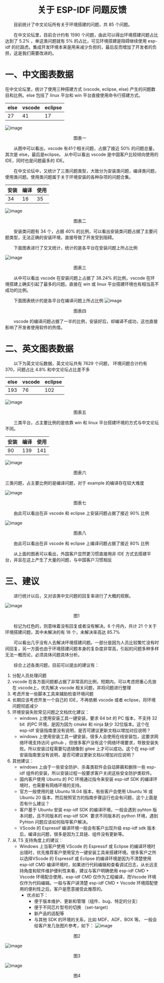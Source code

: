# <center>关于 ESP-IDF 问题反馈</center>
&emsp;&emsp;目前统计了中文论坛所有关于环境搭建的问题，共 85 个问题。

&emsp;&emsp;在中文论坛里，目前合计约有 1590 个问题，由此可以得出环境搭建问题占比达到了 5.2% ，单这类问题就有 5% 的占比，可见环境搭建是阻碍继续使用 esp-idf 的拦路虎。集成开发环境本来是用来减少负担的，最后反而增加了开发者的负担，这是我们需要改进的。

# 一、中文图表数据

在中文论坛里，统计了使用三种搭建方式 (vscode, eclipse, else) 产生的问题数目和比例。else 包括了 linux 平台和 win 平台直接使用命令行搭建方式。


| else | vscode | eclipse |
|---   | ---    |   ---   |
|27    |41      |   17    |

![image](./pic/1.png "s")

&emsp;&emsp;&emsp;&emsp;&emsp;&emsp;&emsp;&emsp;&emsp;&emsp;&emsp;&emsp;&emsp;&emsp;&emsp;&emsp;图表一

&emsp;&emsp;从图中可以看出，vscode 有41个相关问题，占据了接近 50% 的问题总量，其次是 else，最后是eclipse。 从中可以看出 vscode 是中国客户比较倾向使用的 IDE，同时也是问题最多的 IDE。

&emsp;&emsp;在中文论坛中，又统计了三类问题类型，大致分为安装类问题，编译类问题，使用类问题。使用类问题属于关于环境安装的各种杂项的问题合集。


| 安装  | 编译   | 使用     |
|---   | ---    |   ---   |
|34    |16      |   35    |


![image](./pic/2.png "s")

&emsp;&emsp;&emsp;&emsp;&emsp;&emsp;&emsp;&emsp;&emsp;&emsp;&emsp;&emsp;&emsp;&emsp;&emsp;&emsp;图表二

&emsp;&emsp;安装类问题有 34 个，占据 40% 的比例，可以看出安装类问题占据了主要问题类型，无法正确的安装环境，直接导致了开发受到阻碍。

&emsp;&emsp;下面图表进行了交叉统计，统计的是各平台在安装问题上所占比例

![image](./pic/3.png "s")    

&emsp;&emsp;&emsp;&emsp;&emsp;&emsp;&emsp;&emsp;&emsp;&emsp;&emsp;&emsp;&emsp;&emsp;&emsp;&emsp;图表三

&emsp;&emsp;从中可以看出 vscode 在安装问题上占据了 38.24% 的比例，vscode 在环境搭建上确实引起了最多的问题。直接在 win 或 linux 平台搭建环境也有相当高不成功的比例。

&emsp;&emsp;下面图表统计的是各平台在编译问题上所占比例
![image](./pic/4.png "s")    

&emsp;&emsp;&emsp;&emsp;&emsp;&emsp;&emsp;&emsp;&emsp;&emsp;&emsp;&emsp;&emsp;&emsp;&emsp;&emsp;图表四

&emsp;&emsp;vscode 的编译问题占据了一半的比例，安装好后，却编译不成功，这也直接影响了开发者使用软件的热情。


# 二、英文图表数据

&emsp;&emsp;以下为英文论坛数据，英文论坛共有 7629 个问题， 环境问题合计约有 370，问题占比 4.8% 和中文论坛占比差不多

| else | vscode | eclipse |
|---   | ---    |   ---   |
|193   |76      |   102    |

![image](./pic/1_en.png "s") 

&emsp;&emsp;&emsp;&emsp;&emsp;&emsp;&emsp;&emsp;&emsp;&emsp;&emsp;&emsp;&emsp;&emsp;&emsp;&emsp;图表五

&emsp;&emsp;三类平台，占主要比例的是依靠 win 和 linux 平台搭建环境的方式与中文论坛不同。

| 安装  | 编译   | 使用     |
|---   | ---    |   ---   |
|90    |139     |   141    |

![image](./pic/2_en.png "s") 

&emsp;&emsp;&emsp;&emsp;&emsp;&emsp;&emsp;&emsp;&emsp;&emsp;&emsp;&emsp;&emsp;&emsp;&emsp;&emsp;图表六

三类问题，占主要比例的是编译问题，对于 example 的编译存在较大难度

![image](./pic/3_en.png "s") 

&emsp;&emsp;&emsp;&emsp;&emsp;&emsp;&emsp;&emsp;&emsp;&emsp;&emsp;&emsp;&emsp;&emsp;&emsp;&emsp;图表七

&emsp;&emsp;由此可以看出在非 vscode 和 eclipse 上安装问题占据了接近 90% 比例

![image](./pic/4_en.png "s") 

&emsp;&emsp;&emsp;&emsp;&emsp;&emsp;&emsp;&emsp;&emsp;&emsp;&emsp;&emsp;&emsp;&emsp;&emsp;&emsp;图表八

&emsp;&emsp;由此可以看出在非 vscode 和 eclipse 上编译问题占据了接近 80% 比例

&emsp;&emsp;从上面的图表可以看出，外国客户显然更习惯直接用非 IDE 方式去搭建平台，并且在这上产生了大量的问题，与中国客户习惯相反

# 三、建议
&emsp;&emsp;进行统计以后，又对该类中文问题的回复率进行了大概的观察。

![image](./pic/5.png "s") 

&emsp;&emsp;&emsp;&emsp;&emsp;&emsp;&emsp;&emsp;&emsp;&emsp;&emsp;&emsp;&emsp;&emsp;&emsp;&emsp;图1

&emsp;&emsp;标记为红色的，则意味着没有回复或者没有解决。6 个月内，共计 21 个关于环境搭建问题，其中未解决的有 18 个，未解决率高达 85.7%

&emsp;&emsp;可以看出几乎没有人去解决环境搭建问题。一部分是因为人员比较繁忙没有时间回复，另一方面也由于环境搭建问题本身的复杂度非常高，引起的问题多种多样无法一概而论，必须具体问题具体分析。

&emsp;&emsp;综合上述各类问题，目前可以提出的建议有：

1. 分配人员处理问题
2. vscode 在各方面问题都占据了非常高的比例，短期内，可以考虑把重心先放在 vscode上，优先解决 vscode 相关问题，并将问题进行整理
3. 考虑开发一些脚本工具来辅助检查环境问题
4. 长期应该考虑开发一个自己的 IDE，不再依赖 vscode 或者 eclipse，将环境问题彻底减少
5. 环境安装失败常见问题之文档优化建议：
    * windows 上使用安装工具一键安装，要求 64 bit 的 PC 版本，不支持 32 bit  的PC 环境，是因为因为 cmake 和 ninja 缺少 32位版本。这个在 esp-idf 安装指南里没有说明，是否可建议更新文档以增加对应说明？
    * windows 上使用安装工具一键安装，很多人会使用在线安装包，这要求网络环境支持访问 github ，但很多客户没有这个网络环境要求，导致安装失败。所以安装过程需要勾选镜像到 gitee 上才可以成功。这个在 esp-idf 安装指南里没有说明，是否可建议更新文档以增加对应说明？
6. 其他建议：
    * windows 上由于一些安全防护、杀毒类软件会自动屏蔽和删除一些 esp-idf 组件的安装，所以安装过程一般要求客户关闭这些安全防护类软件。
    * 国内客户使用 Ubuntu 的 PC 环境通过指令来安装 esp-idf SDK 的编译环境时，也需要有网络环境的支持。
    * 官方一般使用的是 Ubuntu 18.04 版本，有些客户会使用 Ubuntu 16 或 Ubuntu 20 版本，然后按照官方的指南步骤运行也会有问题，这个上面是否有什么建议？
    * 客户基于 Ubuntu 安装 esp-idf SDK 的编译环境，一般会遇到 pyhton 版本问题，且不同版本的 esp-idf SDK  要求不同版本的 python 环境，遇到 Pyhton 问题应该如何指导客户解决。
    * VScode 的 Espressif 编译环境一般会有客户出现升级 esp-idf sdk 版本后，编译出问题，很多是因为工具链、组件没有更新等。
7. 从 TS 支持角度上的建议：
    * Windows 上当客户使用 VScode 的 Espressif 或 Eclipse 的编译环境时出错时，优先推荐客户使用官方一键安装工具来搭建环境。很多客户之所以选择VScode 的 Espressif 或 Eclipse 的编译环境是因为不清楚使用 esp-idf CMD 编译环境时，如果进行代码编辑和查看调试日志，从长远支持角度和软件维护便利性来看，建议与客户明确使用 esp-idf CMD + Vscode 环境配合使用，esp-idf CMD 仅作为工程编译，而Vscode 环境仅作为代码编辑。一般与客户讲清楚 esp-idf CMD + Vscode 环境搭配使用的便利性之后，客户是愿意接受此推荐的。
      - 优点如下：
        - 便于版本维护、更新和管理（组件、bug、特定的分支）
        - 便于不同芯片型号的切换 （set-target）
        - 新产品的适配等
        - 与其他 SDK 的环境的关系，比如 MDF、ADF、BOX 等。
        一般会给客户发几张图片参考，如下：
![image](./pic/6.png "s") 

&emsp;&emsp;&emsp;&emsp;&emsp;&emsp;&emsp;&emsp;&emsp;&emsp;&emsp;&emsp;&emsp;&emsp;&emsp;&emsp;图2

![image](./pic/7.png "s") 

&emsp;&emsp;&emsp;&emsp;&emsp;&emsp;&emsp;&emsp;&emsp;&emsp;&emsp;&emsp;&emsp;&emsp;&emsp;&emsp;图3

![image](./pic/8.png "s") 

&emsp;&emsp;&emsp;&emsp;&emsp;&emsp;&emsp;&emsp;&emsp;&emsp;&emsp;&emsp;&emsp;&emsp;&emsp;&emsp;图4

